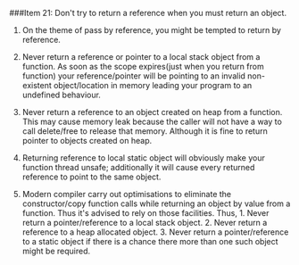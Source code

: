 ###Item 21: Don't try to return a reference when you must return an object.

1. On the theme of pass by reference, you might be tempted to return by reference.

2. Never return a reference or pointer to a local stack object from a function. As soon as the scope expires(just when you return from function) your reference/pointer will be pointing to an invalid non-existent object/location in memory leading your program to an undefined behaviour.

3. Never return a reference to an object created on heap from a function. This may cause memory leak because the caller will not have a way to call delete/free to release that memory. Although it is fine to return pointer to objects created on heap.

4. Returning reference to local static object will obviously make your function thread unsafe; additionally it will cause every returned reference to point to the same object.

5. Modern compiler carry out optimisations to eliminate the constructor/copy function calls while returning an object by value from a function. Thus it's advised to rely on those facilities. Thus,
		1. Never return a pointer/reference to a local stack object.
		2. Never return a reference to a heap allocated object.
		3. Never return a pointer/reference to a static object if there is a chance there more than one such object might be required.
